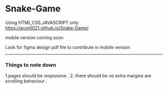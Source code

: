 # Snake-Game
Using HTML,CSS,JAVASCRIPT only <br>
https://arun0021.github.io/Snake-Game/

mobile version coming soon

<p>Look for figma design pdf file to contribute in mobile version </p>
<hr>
<h3>Things to note down</h3>
1.pages should be responsive .
2. there should be no extra margins are scrolling behaviour .

